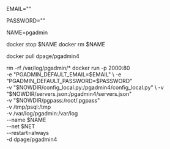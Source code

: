 EMAIL=""

PASSWORD=""

NAME=pgadmin

docker stop $NAME
docker rm $NAME

docker pull dpage/pgadmin4

rm -rf /var/log/pgadmin/*
docker run -p 2000:80 \
    -e "PGADMIN_DEFAULT_EMAIL=$EMAIL" \
    -e "PGADMIN_DEFAULT_PASSWORD=$PASSWORD" \
    -v "$NOWDIR/config_local.py:/pgadmin4/config_local.py" \
    -v "$NOWDIR/servers.json:/pgadmin4/servers.json" \
    -v "$NOWDIR/pgpass:/root/.pgpass" \
    -v /tmp/psql:/tmp \
    -v /var/log/pgadmin:/var/log \
    --name $NAME \
    --net $NET \
    --restart=always \
    -d dpage/pgadmin4
